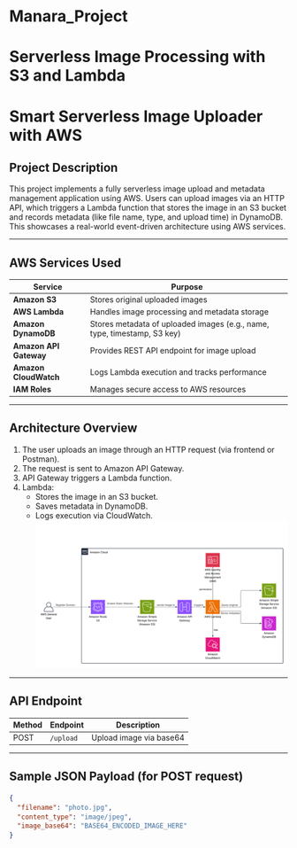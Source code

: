 # Manara_Project
# Serverless Image Processing with S3 and Lambda
# Smart Serverless Image Uploader with AWS

## Project Description

This project implements a fully serverless image upload and metadata management application using AWS. Users can upload images via an HTTP API, which triggers a Lambda function that stores the image in an S3 bucket and records metadata (like file name, type, and upload time) in DynamoDB. This showcases a real-world event-driven architecture using AWS services.

---

##  AWS Services Used

| Service              | Purpose                                                                 |
|----------------------|-------------------------------------------------------------------------|
| **Amazon S3**         | Stores original uploaded images                                          |
| **AWS Lambda**        | Handles image processing and metadata storage                           |
| **Amazon DynamoDB**   | Stores metadata of uploaded images (e.g., name, type, timestamp, S3 key)|
| **Amazon API Gateway**| Provides REST API endpoint for image upload                             |
| **Amazon CloudWatch** | Logs Lambda execution and tracks performance                            |
| **IAM Roles**         | Manages secure access to AWS resources                                  |

---

##  Architecture Overview

1. The user uploads an image through an HTTP request (via frontend or Postman).
2. The request is sent to Amazon API Gateway.
3. API Gateway triggers a Lambda function.
4. Lambda:
   - Stores the image in an S3 bucket.
   - Saves metadata in DynamoDB.
   - Logs execution via CloudWatch.
![System Architecture](diagram.png)


---

## API Endpoint

| Method | Endpoint    | Description               |
|--------|-------------|---------------------------|
| POST   | `/upload`   | Upload image via base64   |

---

## Sample JSON Payload (for POST request)

```json
{
  "filename": "photo.jpg",
  "content_type": "image/jpeg",
  "image_base64": "BASE64_ENCODED_IMAGE_HERE"
}
